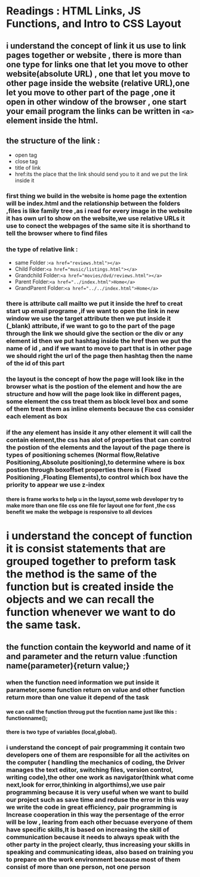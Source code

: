 # Readings : HTML Links, JS Functions, and Intro to CSS Layout


## i understand the concept of link it us use to link pages together or website , there is more than one type for links one that let you move to other website(absolute URL) , one that let you move to other page inside the website (relative URL),one let you move to other part of the page ,one it open in other window of the browser , one start your email program the links can be written in `<a>` element inside the html.


## the structure of the link :
* open tag
* close tag
* title of link
* href:its the place that the link should send you to it  and we put the link inside it 

### first thing we build in the website is home page the extention will be index.html  and the relationship between the folders ,files is like family tree ,as i read for every image in the website it has own url to show on the website,we use relative URLs it use to conect the webpages of the same site it is shorthand  to tell the browser where to find files

### the type of relative link :
* same Folder :`<a href="reviews.html"></a>`
* Child Folder:`<a href="music/listings.html"></a>`
* Grandchild Folder:`<a href="movies/dvd/reviews.html"></a>`
* Parent Folder:`<a href="../index.html">Home</a>`
* GrandParent Folder:`<a href="../../index.html">Home</a>`


### there is attribute  call mailto we put it inside the href  to creat start up email programe ,if we want to open the link in new window we use the target attribute then we put inside it (_blank) attribute, if we want to go to the part of the page through the link we should give the section or the div or any element id then we put   hashtag inside the href then we put the name of id , and if we want to move to part that is in other page we should right the url of the page then hashtag then the name of the id of this part

### the layout is the concept of how the page will look like in the browser what is the postion of the element and how the are structure and how will the page look like in different pages, some element the css treat them as block level box and some of them treat them as inline elements because the css consider each element as box

 ### if the any element has inside it any other element it will call the contain element,the css has alot of properties that can control the postion of the elements and the layout of the page there is types of  positioning schemes (Normal flow,Relative Positioning,Absolute positioning),to determine where is box postion through boxoffset properties there is ( Fixed Positioning ,Floating Elements),to control which box have the priority to appear we use z-index

#### there is frame works to help u in the layout,some web developer try to make more than one file css one file for layout one for font ,the css benefit we make the webpage is responsive to all devices

# i understand the concept of function it is consist statements that are grouped together to preform task the method is the same of the function but is created inside the objects and we can recall the function whenever we want to do the same task.

## the function contain the keyworld and name of it and parameter and the return value :function name(parameter){return value;}

### when the function need information we put inside it parameter,some function return on value and other function return more than one value it depend of the task


#### we can call the function throug put the fucntion name just like this : functionname();

#### there is two type of variables (local,global).

### i understand the concept of pair programming it contain  two developers one of them are responsible for all the activites on the computer ( handling the mechanics of coding, the Driver manages the text editor, switching files, version control,  writing code),the other one work as navigator(think what come next,look for error,thinking in algorthims),we use pair programming  because it is very useful when we want to build our project such as save time and  reduse the error in this way we write the code in great efficiency, pair programming is Increase cooperation  in this way the persentage of the error will be low , learing from each other becuase everyone of them have specific skills,It is based on increasing the skill of communication because it needs to always speak with the other party in the project clearly, thus increasing your skills in speaking and communicating ideas, also based on training you to prepare on the work environment because most of them consist of more than one person, not one person